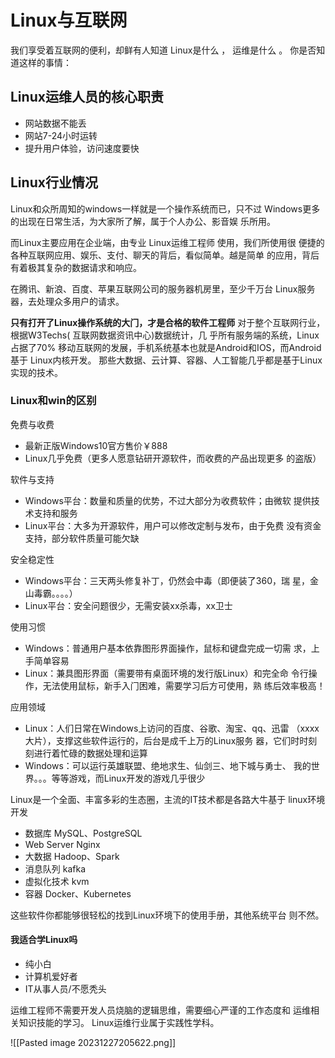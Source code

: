 # Linux与互联⽹ 
我们享受着互联⽹的便利，却鲜有⼈知道 Linux是什么 ， 运维是什么 。 你是否知道这样的事情： 
## Linux运维人员的核心职责
- 网站数据不能丢
- 网站7-24小时运转
- 提升用户体验，访问速度要快

## Linux行业情况
Linux和众所周知的windows⼀样就是⼀个操作系统⽽已，只不过 Windows更多的出现在⽇常⽣活，为⼤家所了解，属于个⼈办公、影⾳娱 乐所⽤。 

⽽Linux主要应⽤在企业端，由专业 Linux运维⼯程师 使⽤，我们所使⽤很 便捷的各种互联⽹应⽤、娱乐、⽀付、聊天的背后，看似简单。越是简单 的应⽤，背后有着极其复杂的数据请求和响应。

在腾讯、新浪、百度、苹果互联⽹公司的服务器机房⾥，⾄少千万台 Linux服务器，去处理众多⽤户的请求。

**只有打开了Linux操作系统的⼤⻔，才是合格的软件⼯程师**
对于整个互联⽹⾏业，根据W3Techs( 互联⽹数据资讯中⼼)数据统计，⼏ 乎所有服务端的系统，Linux占据了70% 移动互联⽹的发展，⼿机系统基本也就是Android和IOS，⽽Android基于 Linux内核开发。 那些⼤数据、云计算、容器、⼈⼯智能⼏乎都是基于Linux实现的技术。

### Linux和win的区别
免费与收费
- 最新正版Windows10官⽅售价￥888 
- Linux⼏乎免费（更多⼈愿意钻研开源软件，⽽收费的产品出现更多 的盗版）

软件与⽀持 
- Windows平台：数量和质量的优势，不过⼤部分为收费软件；由微软 提供技术⽀持和服务 
- Linux平台：⼤多为开源软件，⽤户可以修改定制与发布，由于免费 没有资⾦⽀持，部分软件质量可能⽋缺

安全稳定性 
- Windows平台：三天两头修复补丁，仍然会中毒（即便装了360，瑞 星，⾦⼭毒霸。。。。） 
- Linux平台：安全问题很少，⽆需安装xx杀毒，xx卫⼠

使⽤习惯 
- Windows：普通⽤户基本依靠图形界⾯操作，⿏标和键盘完成⼀切需 求，上⼿简单容易 
- Linux：兼具图形界⾯（需要带有桌⾯环境的发⾏版Linux）和完全命 令⾏操作，⽆法使⽤⿏标，新⼿⼊⻔困难，需要学习后⽅可使⽤，熟 练后效率极⾼！

应⽤领域 
- Linux：⼈们⽇常在Windows上访问的百度、⾕歌、淘宝、qq、迅雷 （xxxx⼤⽚），⽀撑这些软件运⾏的，后台是成千上万的Linux服务 器，它们时时刻刻进⾏着忙碌的数据处理和运算 
- Windows：可以运⾏英雄联盟、绝地求⽣、仙剑三、地下城与勇⼠、 我的世界。。。等等游戏，⽽Linux开发的游戏⼏乎很少

Linux是⼀个全⾯、丰富多彩的⽣态圈，主流的IT技术都是各路⼤⽜基于 linux环境开发 
- 数据库 MySQL、PostgreSQL 
- Web Server Nginx 
- ⼤数据 Hadoop、Spark 
- 消息队列 kafka 
- 虚拟化技术 kvm 
- 容器 Docker、Kubernetes 

这些软件你都能够很轻松的找到Linux环境下的使⽤⼿册，其他系统平台 则不然。


#### 我适合学Linux吗 
- 纯⼩⽩ 
- 计算机爱好者 
- IT从事⼈员/不愿秃头 

运维⼯程师不需要开发⼈员烧脑的逻辑思维，需要细⼼严谨的⼯作态度和 运维相关知识技能的学习。 Linux运维⾏业属于实践性学科。

![[Pasted image 20231227205622.png]]



